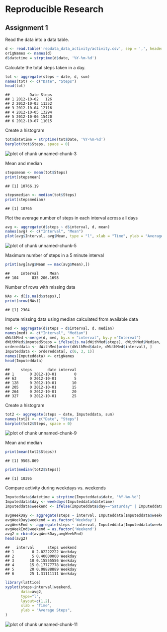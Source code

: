#  Reproducible Research
## Assignment 1

Read the data into a data table.


```r
d <- read.table('repdata_data_activity/activity.csv', sep = ',', header = TRUE, na.strings = 'NA')
origNames <- names(d)
d$datetime = strptime(d$date, '%Y-%m-%d')
```

Calculate the total steps taken in a day.


```r
tot <- aggregate(steps ~ date, d, sum)
names(tot) <- c("Date", "Steps")
head(tot)
```

```
##         Date Steps
## 1 2012-10-02   126
## 2 2012-10-03 11352
## 3 2012-10-04 12116
## 4 2012-10-05 13294
## 5 2012-10-06 15420
## 6 2012-10-07 11015
```


Create a histogram


```r
tot$datetime = strptime(tot$Date, '%Y-%m-%d')
barplot(tot$Steps, space = 0)
```

![plot of chunk unnamed-chunk-3](figure/unnamed-chunk-3-1.png)


Mean and median


```r
stepsmean <- mean(tot$Steps)
print(stepsmean)
```

```
## [1] 10766.19
```

```r
stepsmedian <- median(tot$Steps)
print(stepsmedian)
```

```
## [1] 10765
```

Plot the average number of steps in each interval across all days


```r
avg <- aggregate(d$steps ~ d$interval, d, mean)
names(avg) <- c("Interval", "Mean")
plot(avg$Interval, avg$Mean, type = "l", xlab = "Time", ylab = "Average Steps")
```

![plot of chunk unnamed-chunk-5](figure/unnamed-chunk-5-1.png)

Maximum number of steps in a 5 minute interval

```r
print(avg[avg$Mean == max(avg$Mean),])
```

```
##     Interval     Mean
## 104      835 206.1698
```


Number of rows with missing data


```r
NAs <- d[is.na(d$steps),]
print(nrow(NAs))
```

```
## [1] 2304
```

Impute missing data using median calculated from available data


```r
med <- aggregate(d$steps ~ d$interval, d, median)
names(med) <- c("Interval", "Median")
dWithMed <-merge(d, med, by.x = "interval", by.y ="Interval")
dWithMed$imputedSteps = ifelse(is.na(dWithMed$steps), dWithMed$Median, dWithMed$steps)
ordereddata <- dWithMed[order(dWithMed$date, dWithMed$interval), ]
Imputeddata <- ordereddata[, c(6, 3, 1)]
names(Imputeddata) <- origNames
head(Imputeddata)
```

```
##     steps       date interval
## 1       0 2012-10-01        0
## 63      0 2012-10-01        5
## 128     0 2012-10-01       10
## 205     0 2012-10-01       15
## 264     0 2012-10-01       20
## 327     0 2012-10-01       25
```

Create a histogram


```r
tot2 <- aggregate(steps ~ date, Imputeddata, sum)
names(tot2) <- c("Date", "Steps")
barplot(tot2$Steps, space = 0)
```

![plot of chunk unnamed-chunk-9](figure/unnamed-chunk-9-1.png)

Mean and median


```r
print(mean(tot2$Steps))
```

```
## [1] 9503.869
```

```r
print(median(tot2$Steps))
```

```
## [1] 10395
```

Compare activity during weekdays vs. weekends


```r
Imputeddata$datetime = strptime(Imputeddata$date, '%Y-%m-%d')
Imputeddata$day <- weekdays(Imputeddata$datetime)
Imputeddata$weekend <- ifelse(Imputeddata$day=="Saturday" | Imputeddata$day=="Sunday","Y","N")

avgWeekDay <- aggregate(steps ~ interval, Imputeddata[Imputeddata$weekend == 'N',], mean)
avgWeekDay$weekend = as.factor('Weekday')
avgWeekEnd <- aggregate(steps ~ interval, Imputeddata[Imputeddata$weekend == 'Y',], mean)
avgWeekEnd$weekend = as.factor('Weekend')
avg2 = rbind(avgWeekDay,avgWeekEnd)
head(avg2)
```

```
##   interval      steps weekend
## 1        0 2.02222222 Weekday
## 2        5 0.40000000 Weekday
## 3       10 0.15555556 Weekday
## 4       15 0.17777778 Weekday
## 5       20 0.08888889 Weekday
## 6       25 1.31111111 Weekday
```

```r
library(lattice)
xyplot(steps~interval|weekend,
       data=avg2,
       type="l",
       layout=c(1,2),
       xlab = "Time",
       ylab = "Average Steps",
)
```

![plot of chunk unnamed-chunk-11](figure/unnamed-chunk-11-1.png)

